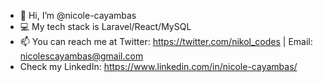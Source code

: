- 👋 Hi, I’m @nicole-cayambas
- 💻 My tech stack is Laravel/React/MySQL
- 📫 You can reach me at Twitter: https://twitter.com/nikol_codes | Email: nicolescayambas@gmail.com
- Check my LinkedIn: https://www.linkedin.com/in/nicole-cayambas/

<!---
nicole-cayambas/nicole-cayambas is a ✨ special ✨ repository because its `README.md` (this file) appears on your GitHub profile.
You can click the Preview link to take a look at your changes.
--->

